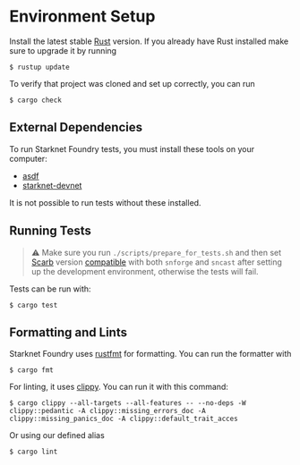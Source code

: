 # Environment Setup

Install the latest stable [Rust](https://www.rust-lang.org/tools/install) version.
If you already have Rust installed make sure to upgrade it by running

```shell
$ rustup update
```

To verify that project was cloned and set up correctly, you can run

```shell
$ cargo check
```

## External Dependencies

To run Starknet Foundry tests, you must install these tools on your computer:

- [asdf](https://asdf-vm.com/guide/getting-started.html)
- [starknet-devnet](https://0xspaceshard.github.io/starknet-devnet/docs/intro)

It is not possible to run tests without these installed.

## Running Tests

> ⚠️ Make sure you run `./scripts/prepare_for_tests.sh`
> and then set [Scarb](https://docs.swmansion.com/scarb/) version 
> [compatible](https://github.com/foundry-rs/starknet-foundry/releases) with both `snforge` and `sncast`
> after setting up the development environment, otherwise the tests will fail.

Tests can be run with:

```shell
$ cargo test
```

## Formatting and Lints

Starknet Foundry uses [rustfmt](https://github.com/rust-lang/rustfmt) for formatting. You can run the formatter with

```shell
$ cargo fmt
```

For linting, it uses [clippy](https://github.com/rust-lang/rust-clippy). You can run it with this command:

```shell
$ cargo clippy --all-targets --all-features -- --no-deps -W clippy::pedantic -A clippy::missing_errors_doc -A clippy::missing_panics_doc -A clippy::default_trait_acces
```

Or using our defined alias

```shell
$ cargo lint
```
